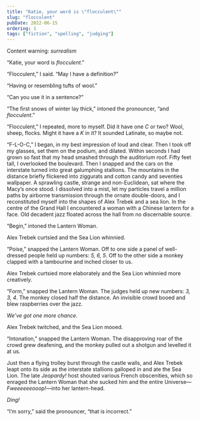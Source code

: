 ```yaml
---
title: "Katie, your word is \"flocculent\""
slug: "flocculent"
pubDate: 2022-06-15
ordering: 1
tags: ["fiction", "spelling", "judging"]
---
```


<div class="content-warning">
<span class="small-caps">Content warning</span>: <i>surrealism</i>
</div>

“<span class="small-caps">Katie, your word is</span> _flocculent_.”

“Flocculent,” I said. “May I have a definition?”

“Having or resembling tufts of wool.”

“Can you use it in a sentence?”

“The first snows of winter lay thick,” intoned the pronouncer, “and _flocculent_.”

“Flocculent,” I repeated, more to myself. Did it have one _C_ or two? Wool, sheep, flocks. Might it have a _K_ in it? It sounded Latinate, so maybe not.

“F-L-O-C,” I began, in my best impression of loud and clear. Then I took off my glasses, set them on the podium, and dilated. Within seconds I had grown so fast that my head smashed through the auditorium roof. Fifty feet tall, I overlooked the boulevard. Then I snapped and the cars on the interstate turned into great galumphing stallions. The mountains in the distance briefly flickered into ziggurats and cotton candy and seventies wallpaper. A sprawling castle, strange and non-Euclidean, sat where the Macy’s once stood. I dissolved into a mist, let my particles travel a million paths by airborne transmission through the ornate double-doors, and I reconstituted myself into the shapes of Alex Trebek and a sea lion. In the centre of the Grand Hall I encountered a woman with a Chinese lantern for a face. Old decadent jazz floated across the hall from no discernable source.

“Begin,” intoned the Lantern Woman.

Alex Trebek curtsied and the Sea Lion whinnied.

“Poise,” snapped the Lantern Woman. Off to one side a panel of well-dressed people held up numbers: _5, 6, 5_. Off to the other side a monkey clapped with a tambourine and inched closer to us. 

Alex Trebek curtsied more elaborately and the Sea Lion whinnied more creatively.

“Form,” snapped the Lantern Woman. The judges held up new numbers: _3, 3, 4_. The monkey closed half the distance. An invisible crowd booed and blew raspberries over the jazz.

_We’ve got one more chance._

Alex Trebek twitched, and the Sea Lion mooed.

“Intonation,” snapped the Lantern Woman. The disapproving roar of the crowd grew deafening, and the monkey pulled out a shotgun and levelled it at us.

Just then a flying trolley burst through the castle walls, and Alex Trebek leapt onto its side as the interstate stallions galloped in and ate the Sea Lion. The late _Jeopardy!_ host shouted various French obscenities, which so enraged the Lantern Woman that she sucked him and the entire Universe—_Fweeeeeeooop!_—into her lantern-head. 

_Ding!_

“I’m sorry,” said the pronouncer, “that is incorrect.”




